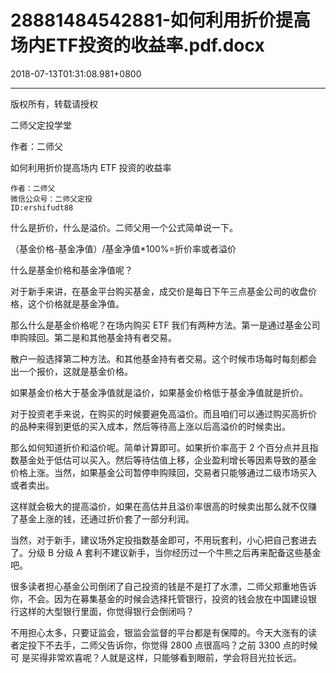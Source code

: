 # 28881484542881-如何利用折价提高场内ETF投资的收益率.pdf.docx

2018-07-13T01:31:08.981+0800

----

版权所有，转载请授权

二师父定投学堂

作者：二师父

如何利用折价提高场内 ETF 投资的收益率 

	作者：二师父   
	微信公众号：二师父定投   
	ID:ershifudt88   
什么是折价，什么是溢价。二师父用一个公式简单说一下。 

（基金价格\-基金净值）/基金净值\*100%=折价率或者溢价 

什么是基金价格和基金净值呢？ 

对于新手来讲，在基金平台购买基金，成交价是每日下午三点基金公司的收盘价 格，这个价格就是基金净值。 

那么什么是基金价格呢？在场内购买 ETF 我们有两种方法。第一是通过基金公司 申购赎回。第二是和其他基金持有者交易。 

散户一般选择第二种方法。和其他基金持有者交易。这个时候市场每时每刻都会 出一个报价，这就是基金价格。 

如果基金价格大于基金净值就是溢价，如果基金价格低于基金净值就是折价。 

对于投资老手来说，在购买的时候要避免高溢价。而且咱们可以通过购买高折价 的品种来得到更低的买入成本，然后等待高上涨以后高溢价的时候卖出。 

那么如何知道折价和溢价呢。简单计算即可。如果折价率高于 2 个百分点并且指 数基金处于低估可以买入。然后等待估值上移，企业盈利增长等因素导致的基金 价格上涨。当然，如果基金公司暂停申购赎回，交易者只能够通过二级市场买入 或者卖出。 

这样就会极大的提高溢价，如果在高估并且溢价率很高的时候卖出那么就不仅赚 了基金上涨的钱，还通过折价套了一部分利润。 

当然，对于新手，建议场外定投指数基金即可，不用玩套利，小心把自己套进去 了。分级 B 分级 A 套利不建议新手，当你经历过一个牛熊之后再来配备这些基金 吧。 

很多读者担心基金公司倒闭了自己投资的钱是不是打了水漂，二师父郑重地告诉 你，不会。因为在募集基金的时候会选择托管银行，投资的钱会放在中国建设银 行这样的大型银行里面，你觉得银行会倒闭吗？ 

不用担心太多，只要证监会，银监会监督的平台都是有保障的。今天大涨有的读 者定投下不去手，二师父告诉你，你觉得 2800 点很高吗？之前 3300 点的时候可 是买得非常欢喜呢？人就是这样，只能够看到眼前，学会将目光拉长远。 


